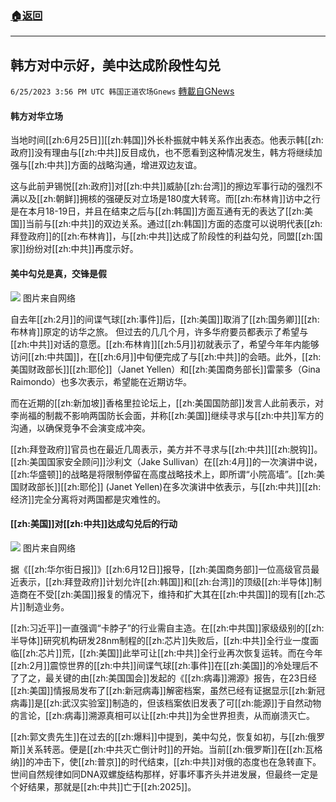 ###  [:house:返回](README.md)
---


## 韩方对中示好，美中达成阶段性勾兑
`6/25/2023 3:56 PM UTC 韩国正道农场Gnews` [轉載自GNews](https://gnews.org/articles/1411458)



#### **韩方对华立场**

当地时间[[zh:6月25日]][[zh:韩国]]外长朴振就中韩关系作出表态。他表示韩[[zh:政府]]没有理由与[[zh:中共]]反目成仇，也不愿看到这种情况发生，韩方将继续加强与[[zh:中共]]方面的战略沟通，增进双边友谊。

  

这与此前尹锡悦[[zh:政府]]对[[zh:中共]]威胁[[zh:台湾]]的擦边军事行动的强烈不满以及[[zh:朝鲜]]拥核的强硬反对立场是180度大转弯。而[[zh:布林肯]]访中之行是在本月18-19日，并且在结束之后与[[zh:韩国]]方面互通有无的表达了[[zh:美国]]当前与[[zh:中共]]的双边关系。通过[[zh:韩国]]方面的态度可以说明代表[[zh:拜登政府]]的[[zh:布林肯]]，与[[zh:中共]]达成了阶段性的利益勾兑，同盟[[zh:国家]]纷纷对[[zh:中共]]再度示好。

  



#### **美中勾兑是真，交锋是假**

  
![](https://ipfs.gnews.org/ipfs/QmeHVMnPLmWAA1nYG5iQCmg67erag5q6ddtfZKJA9Aew6c?filename=IMG_4747.JPG)
图片来自网络


自去年[[zh:2月]]的间谍气球[[zh:事件]]后，[[zh:美国]]取消了[[zh:国务卿]][[zh:布林肯]]原定的访华之旅。 但过去的几几个月，许多华府要员都表示了希望与[[zh:中共]]对话的意愿。[[zh:布林肯]][[zh:5月]]初就表示了，希望今年年内能够访问[[zh:中共国]]，在[[zh:6月]]中旬便完成了与[[zh:中共]]的会晤。此外，[[zh:美国财政部长]][[zh:耶伦]]（Janet Yellen）和[[zh:美国商务部长]]雷蒙多（Gina Raimondo）也多次表示，希望能在近期访华。

  

而在近期的[[zh:新加坡]]香格里拉论坛上，[[zh:美国国防部]]发言人此前表示，对李尚福的制裁不影响两国防长会面，并称[[zh:美国]]继续寻求与[[zh:中共]]军方的沟通，以确保竞争不会演变成冲突。

  

[[zh:拜登政府]]官员也在最近几周表示，美方并不寻求与[[zh:中共]][[zh:脱钩]]。[[zh:美国国家安全顾问]]沙利文（Jake Sullivan）在[[zh:4月]]的一次演讲中说，[[zh:华盛顿]]的战略是将限制停留在高度战略技术上，即所谓“小院高墙”。[[zh:美国财政部长]][[zh:耶伦]] (Janet Yellen)在多次演讲中依表示，与[[zh:中共]][[zh:经济]]完全分离将对两国都是灾难性的。

  


#### **[[zh:美国]]对[[zh:中共]]达成勾兑后的行动**

  
![](https://ipfs.gnews.org/ipfs/QmZHGzsS1tk1nC7NXjcj1j28F99A8cRTC84MCWNKaoPu1H?filename=IMG_4749.JPG)
图片来自网络


据《[[zh:华尔街日报]]》[[zh:6月12日]]报导，[[zh:美国商务部]]一位高级官员最近表示，[[zh:拜登政府]]计划允许[[zh:韩国]]和[[zh:台湾]]的顶级[[zh:半导体]]制造商在不受[[zh:美国]]报复的情况下，维持和扩大其在[[zh:中共国]]的现有[[zh:芯片]]制造业务。

  

[[zh:习近平]]一直强调“卡脖子”的行业需自主造。在[[zh:中共国]]家级级别的[[zh:半导体]]研究机构研发28nm制程的[[zh:芯片]]失败后，[[zh:中共]]全行业一度面临[[zh:芯片]]荒，[[zh:美国]]此举可让[[zh:中共]]全行业再次恢复运转。而在今年[[zh:2月]]震惊世界的[[zh:中共]]间谍气球[[zh:事件]]在[[zh:美国]]的冷处理后不了了之，最关键的由[[zh:美国国会]]发起的《[[zh:病毒]]溯源》报告，在23日经[[zh:美国]]情报局发布了[[zh:新冠病毒]]解密档案，虽然已经有证据显示[[zh:新冠病毒]]是[[zh:武汉实验室]]制造的，但该档案依旧发表了可[[zh:能源]]于自然动物的言论，[[zh:病毒]]溯源真相可以让[[zh:中共]]为全世界担责，从而崩溃灭亡。

  

[[zh:郭文贵先生]]在过去的[[zh:爆料]]中提到，美中勾兑，恢复如初，与[[zh:俄罗斯]]关系转恶。便是[[zh:中共灭亡倒计时]]的开始。当前[[zh:俄罗斯]]在[[zh:瓦格纳]]的冲击下，使[[zh:普京]]的时代结束，[[zh:中共]]对俄的态度也在急转直下。世间自然规律如同DNA双螺旋结构那样，好事坏事齐头并进发展，但最终一定是个好结果，那就是[[zh:中共]]亡于[[zh:2025]]。
